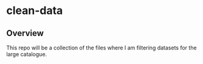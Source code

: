 # clean-data
## Overview
This repo will be a collection of the files where I am filtering datasets for the large catalogue.
